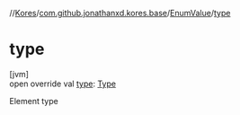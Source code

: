//[Kores](../../../index.md)/[com.github.jonathanxd.kores.base](../index.md)/[EnumValue](index.md)/[type](type.md)

# type

[jvm]\
open override val [type](type.md): [Type](https://docs.oracle.com/javase/8/docs/api/java/lang/reflect/Type.html)

Element type
